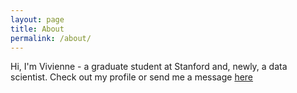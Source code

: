 ```yaml
---
layout: page
title: About
permalink: /about/
---
```


Hi, I'm Vivienne - a graduate student at Stanford and, newly, a data scientist. Check out my profile or send me a message <a href="https://www.linkedin.com/in/vivienne-hay/">here</a> 